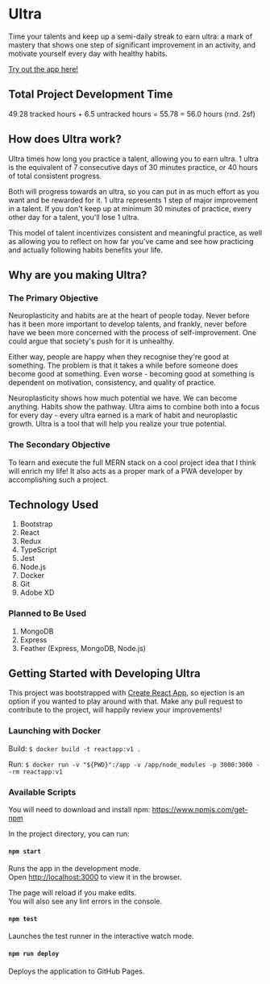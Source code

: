 # Ultra
Time your talents and keep up a semi-daily streak to earn ultra: a mark of mastery that shows one step of significant improvement in an activity, and motivate yourself every day with healthy habits.

[Try out the app here!](https://rollersteaam.github.io/ultra/)

## Total Project Development Time
49.28 tracked hours + 6.5 untracked hours = 55.78 = 56.0 hours (rnd. 2sf)

## How does Ultra work?
Ultra times how long you practice a talent, allowing you to earn ultra. 1 ultra is the equivalent of 7 consecutive days of 30 minutes practice, or 40 hours of total consistent progress.

Both will progress towards an ultra, so you can put in as much effort as you want and be rewarded for it. 1 ultra represents 1 step of major improvement in a talent. If you don't keep up at minimum 30 minutes of practice, every other day for a talent, you'll lose 1 ultra.

This model of talent incentivizes consistent and meaningful practice, as well as allowing you to reflect on how far you've came and see how practicing and actually following habits benefits your life.

## Why are you making Ultra?
### The Primary Objective
Neuroplasticity and habits are at the heart of people today. Never before has it been more important to develop talents, and frankly, never before have we been more concerned with the process of self-improvement. One could argue that society's push for it is unhealthy.

Either way, people are happy when they recognise they're good at something. The problem is that it takes a while before someone does become good at something. Even worse - becoming good at something is dependent on motivation, consistency, and quality of practice.

Neuroplasticity shows how much potential we have. We can become anything. Habits show the pathway. Ultra aims to combine both into a focus for every day - every ultra earned is a mark of habit and neuroplastic growth. Ultra is a tool that will help you realize your true potential.

### The Secondary Objective
To learn and execute the full MERN stack on a cool project idea that I think will enrich my life! It also acts as a proper mark of a PWA developer by accomplishing such a project.

## Technology Used
1. Bootstrap
2. React
3. Redux
4. TypeScript
5. Jest
6. Node.js
7. Docker
8. Git
9. Adobe XD

### Planned to Be Used
1. MongoDB
2. Express
3. Feather (Express, MongoDB, Node.js)

## Getting Started with Developing Ultra
This project was bootstrapped with [Create React App](https://github.com/facebook/create-react-app), so ejection is an option if you wanted to play around with that. Make any pull request to contribute to the project, will happily review your improvements!

### Launching with Docker
Build: `$ docker build -t reactapp:v1 .`

Run: `$ docker run -v "${PWD}":/app -v /app/node_modules -p 3000:3000 --rm reactapp:v1`

### Available Scripts

You will need to download and install npm: https://www.npmjs.com/get-npm

In the project directory, you can run:

#### `npm start`

Runs the app in the development mode.<br>
Open [http://localhost:3000](http://localhost:3000) to view it in the browser.

The page will reload if you make edits.<br>
You will also see any lint errors in the console.

#### `npm test`

Launches the test runner in the interactive watch mode.

#### `npm run deploy`

Deploys the application to GitHub Pages.
